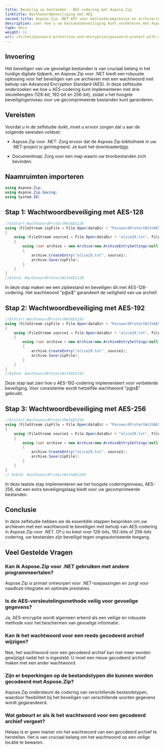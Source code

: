 ```yaml
---
title: Beveilig uw bestanden - AES-codering met Aspose.Zip
linktitle: Wachtwoordbeveiliging met AES
second_title: Aspose.Zip .NET API voor bestandscompressie en archivering
description: Leer hoe u uw bestandsbeveiliging kunt verbeteren met Aspose.Zip voor .NET met AES-codering. Volg onze stap-voor-stap handleiding voor optimale bescherming.
type: docs
weight: 11
url: /nl/net/password-protection-and-encryption/password-protect-with-aes/
---
```


## Invoering

Het beveiligen van uw gevoelige bestanden is van cruciaal belang in het huidige digitale tijdperk, en Aspose.Zip voor .NET biedt een robuuste oplossing voor het beveiligen van uw archieven met een wachtwoord met behulp van Advanced Encryption Standard (AES). In deze zelfstudie onderzoeken we hoe u AES-codering kunt implementeren met drie sleutellengtes (128-bit, 192-bit en 256-bit), zodat u het hoogste beveiligingsniveau voor uw gecomprimeerde bestanden kunt garanderen.

## Vereisten

Voordat u in de zelfstudie duikt, moet u ervoor zorgen dat u aan de volgende vereisten voldoet:

-  Aspose.Zip voor .NET: Zorg ervoor dat de Aspose.Zip-bibliotheek in uw .NET-project is geïntegreerd. Je kunt het downloaden[hier](https://releases.aspose.com/zip/net/).

- Documentmap: Zorg voor een map waarin uw bronbestanden zich bevinden.

## Naamruimten importeren

```csharp
using Aspose.Zip;
using Aspose.Zip.Saving;
using System.IO;
```

## Stap 1: Wachtwoordbeveiliging met AES-128

```csharp
//ExStart:WachtwoordProtectMetAES128
using (FileStream zipFile = File.Open(dataDir + "PasswordProtectWithAES128_out.zip", FileMode.Create))
{
    using (FileStream source1 = File.Open(dataDir + "alice29.txt", FileMode.Open, FileAccess.Read))
    {
        using (var archive = new Archive(new ArchiveEntrySettings(null, new AesEcryptionSettings("p@s$", EncryptionMethod.AES128))))
        {
            archive.CreateEntry("alice29.txt", source1);
            archive.Save(zipFile);
        }
    }
}
//ExEnd: WachtwoordProtectWithAES128
```

In deze stap maken we een zipbestand en beveiligen dit met AES-128-codering. Het wachtwoord "p@s$" garandeert de veiligheid van uw archief.

## Stap 2: Wachtwoordbeveiliging met AES-192

```csharp
//ExStart:WachtwoordProtectMetAES192
using (FileStream zipFile = File.Open(dataDir + "PasswordProtectWithAES192_out.zip", FileMode.Create))
{
    using (FileStream source1 = File.Open(dataDir + "alice29.txt", FileMode.Open, FileAccess.Read))
    {
        using (var archive = new Archive(new ArchiveEntrySettings(null, new AesEcryptionSettings("p@s$", EncryptionMethod.AES192))))
        {
            archive.CreateEntry("alice29.txt", source1);
            archive.Save(zipFile);
        }
    }
}
//ExEnd: WachtwoordProtectWithAES192
```

Deze stap laat zien hoe u AES-192-codering implementeert voor verbeterde beveiliging. Voor consistentie wordt hetzelfde wachtwoord "p@s$" gebruikt.

## Stap 3: Wachtwoordbeveiliging met AES-256

```csharp
//ExStart:WachtwoordProtectMetAES256
using (FileStream zipFile = File.Open(dataDir + "PasswordProtectWithAES256_out.zip", FileMode.Create))
{
    using (FileStream source1 = File.Open(dataDir + "alice29.txt", FileMode.Open, FileAccess.Read))
    {
        using (var archive = new Archive(new ArchiveEntrySettings(null, new AesEcryptionSettings("p@s$", EncryptionMethod.AES256))))
        {
            archive.CreateEntry("alice29.txt", source1);
            archive.Save(zipFile);
        }
    }
}
// ExEnd: WachtwoordProtectWithAES256
```

In deze laatste stap implementeren we het hoogste coderingsniveau, AES-256, dat een extra beveiligingslaag biedt voor uw gecomprimeerde bestanden.

## Conclusie

In deze zelfstudie hebben we de essentiële stappen besproken om uw archieven met een wachtwoord te beveiligen met behulp van AES-codering in Aspose.Zip voor .NET. Of u nu kiest voor 128-bits, 192-bits of 256-bits codering, uw bestanden zijn beveiligd tegen ongeautoriseerde toegang.

## Veel Gestelde Vragen

### Kan ik Aspose.Zip voor .NET gebruiken met andere programmeertalen?
Aspose.Zip is primair ontworpen voor .NET-toepassingen en zorgt voor naadloze integratie en optimale prestaties.

### Is de AES-versleutelingsmethode veilig voor gevoelige gegevens?
Ja, AES-encryptie wordt algemeen erkend als een veilige en robuuste methode voor het beschermen van gevoelige informatie.

### Kan ik het wachtwoord voor een reeds gecodeerd archief wijzigen?
Nee, het wachtwoord voor een gecodeerd archief kan niet meer worden gewijzigd nadat het is ingesteld. U moet een nieuw gecodeerd archief maken met een ander wachtwoord.

### Zijn er beperkingen op de bestandstypen die kunnen worden gecodeerd met Aspose.Zip?
Aspose.Zip ondersteunt de codering van verschillende bestandstypen, waardoor flexibiliteit bij het beveiligen van verschillende soorten gegevens wordt gegarandeerd.

### Wat gebeurt er als ik het wachtwoord voor een gecodeerd archief vergeet?
Helaas is er geen manier om het wachtwoord van een gecodeerd archief te herstellen. Het is van cruciaal belang om het wachtwoord op een veilige locatie te bewaren.
